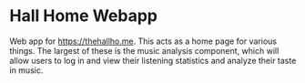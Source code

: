 # Hall Home Webapp
Web app for https://thehallho.me. This acts as a home page for various things. The largest of these is the music analysis component, which will allow users to log in and view their listening statistics and analyze their taste in music.
